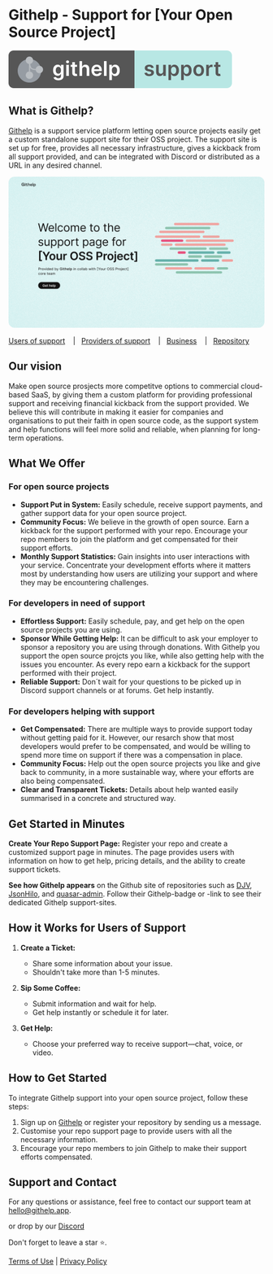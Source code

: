 # Githelp - Support for [Your Open Source Project]

[![Githelp Logo](assets/Badge2_-_round_corners.svg)](https://githelp.app/)

## What is Githelp?

[Githelp](https://githelp.app/) is a support service platform letting open source projects easily get a custom standalone 
support site for their OSS project. The support site is set up for free, provides all necessary infrastructure, gives a kickback 
from all support provided, and can be integrated with Discord or distributed as a URL in any desired channel. 


<p align="center">
    <img src="assets/Repo - landing page - 1440.png" alt="Githelp" width="700" style="border-radius: 12px"/>
</p>

[Users of support](https://githelp.app/users)&nbsp; &nbsp; |&nbsp; &nbsp;[Providers of support](https://githelp.app/helpers)&nbsp; &nbsp; |&nbsp; &nbsp;[Business](https://githelp.app/businesses)&nbsp; &nbsp; |&nbsp; &nbsp;[Repository](https://githelp.app/repos) 

## Our vision

Make open source prosjects more competitve options to commercial cloud-based SaaS, by giving them a custom platform for providing
professional support and receiving financial kickback from the support provided. We believe this will contribute in making it 
easier for companies and organisations to put their faith in open source code, as the support system and help functions will 
feel more solid and reliable, when planning for long-term operations. 

## What We Offer

### For open source projects
- **Support Put in System:** Easily schedule, receive support payments, and gather support data for your open source project.
- **Community Focus:** We believe in the growth of open source. Earn a kickback for the support performed with your
  repo. Encourage your repo members to join the platform and get compensated for their support efforts.
- **Monthly Support Statistics:** Gain insights into user interactions with your service. Concentrate your
   development efforts where it matters most by understanding how users are utilizing your support and where they may be
   encountering challenges.

### For developers in need of support 
- **Effortless Support:** Easily schedule, pay, and get help on the open source projects you are using.
- **Sponsor While Getting Help:** It can be difficult to ask your employer to sponsor a repository you are using through donations.
  With Githelp you support the open source projcts you like, while also getting help with the issues you encounter. As every repo earn
  a kickback for the support performed with their project.
- **Reliable Support:** Don´t wait for your questions to be picked up in Discord support channels or at forums. Get help instantly. 
  

### For developers helping with support 
- **Get Compensated:** There are multiple ways to provide support today without getting paid for it. However, our resarch show that most
  developers would prefer to be compensated, and would be willing to spend more time on support if there was a compensation in place.
- **Community Focus:** Help out the open source projects you like and give back to community, in a more sustainable way, where
  your efforts are also being compensated. 
- **Clear and Transparent Tickets:** Details about help wanted easily summarised in a concrete and structured way. 

## Get Started in Minutes

**Create Your Repo Support Page:** Register your repo and create a customized support page in minutes. The page provides users with 
information on how to get help, pricing details, and the ability to create support tickets.

**See how Githelp appears** on the Github site of repositories such as [DJV](https://github.com/korzio/djv), [JsonHilo](https://github.com/xtao-org/jsonhilo), and [quasar-admin](https://github.com/pratik227/quasar-admin). 
Follow their Githelp-badge or -link to see their dedicated Githelp support-sites. 

## How it Works for Users of Support

1. **Create a Ticket:**
    - Share some information about your issue.
    - Shouldn't take more than 1-5 minutes.

2. **Sip Some Coffee:**
    - Submit information and wait for help.
    - Get help instantly or schedule it for later.

3. **Get Help:**
    - Choose your preferred way to receive support—chat, voice, or video.

## How to Get Started

To integrate Githelp support into your open source project, follow these steps:

1. Sign up on [Githelp](https://githelp.app/repos) or register your repository by sending us a message.
2. Customise your repo support page to provide users with all the necessary information.
3. Encourage your repo members to join Githelp to make their support efforts compensated.

## Support and Contact

For any questions or assistance, feel free to contact our support team at [hello@githelp.app](mailto:hello@githelp.app).

or drop by our [Discord](https://discord.gg/MN6zX6xQ)

Don't forget to leave a star ⭐️.

[//]: # (TODO: Add a link to the terms of use and privacy policy)

[Terms of Use](./terms_of_use.md) | [Privacy Policy](./privacy_policy.md)



